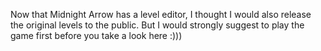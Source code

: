 Now that Midnight Arrow has a level editor, I thought I would also release the original levels to the public. But I would strongly suggest to play the game first before you take a look here :)))